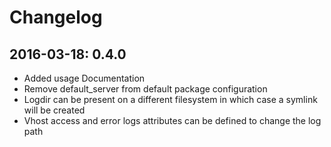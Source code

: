 # Changelog

## 2016-03-18: 0.4.0

  - Added usage Documentation
  - Remove default_server from default package configuration
  - Logdir can be present on a different filesystem in which case a symlink 
    will be created
  - Vhost access and error logs attributes can be defined to change the
    log path

